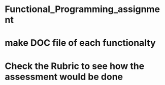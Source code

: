 # Functional_Programming_assignment
# make DOC file of each functionalty
# Check the Rubric to see how the assessment would be done
